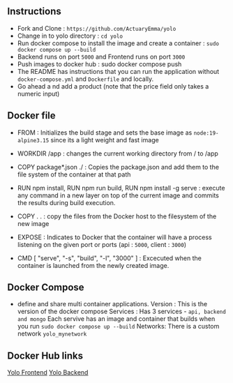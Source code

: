 
## Instructions
- Fork and Clone :  `https://github.com/ActuaryEmma/yolo`
- Change in to yolo directory : `cd yolo`
- Run docker compose to install the image and create a container : `sudo docker compose up --build`
- Backend runs on port `5000` and Frontend runs on port `3000`
- Push images to docker hub : sudo docker compose push
- The README has instructions that you can run the application  without `docker-compose.yml` and `Dockerfile` and locally.
- Go ahead a nd add a product (note that the price field only takes a numeric input) 


## Docker file
- FROM : Initializes the build stage and sets the base image as `node:19-alpine3.15` since its a light weight and fast image

- WORKDIR /app : changes the current working directory from / to /app

- COPY package*.json ./ : Copies the package.json and add them to the file system of the container at that path

- RUN npm install, RUN npm run build, RUN npm install -g serve : execute any command in a new layer on top of the current image and commits the results during build execution.

- COPY . . : copy the files from the Docker host to the filesystem of the new image
 
- EXPOSE : Indicates to Docker that the container will have a process listening on the given port or ports (api : `5000`, client : `3000`)

- CMD [ "serve", "-s", "build", "-l", "3000" ] : Excecuted when the container is launched from the newly created image.

## Docker Compose
- define and share multi container applications.
  Version : This is the version of the docker compose
  Services : Has 3 services - `api, backend and mongo`
  Each servive has an image and container that builds when you run `sudo docker compose up --build`
  Networks: There is a custom network `yolo_mynetwork`
  
  

## Docker Hub links
[Yolo Frontend](https://hub.docker.com/repository/docker/actuaryemma/frontend)
[Yolo Backend](https://hub.docker.com/repository/docker/actuaryemma/api)
